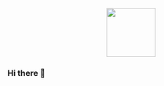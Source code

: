 <div id="header" align="center">
  <img src="https://media.giphy.com/media/I8HijDw5wDESNMyzRv/giphy-downsized-large.gif" width="100"/>
</div>






### Hi there 👋








<!--
**romandviski/romandviski** is a ✨ _special_ ✨ repository because its `README.md` (this file) appears on your GitHub profile.

Here are some ideas to get you started:

- 🔭 I’m currently working on ...
- 🌱 I’m currently learning ...
- 👯 I’m looking to collaborate on ...
- 🤔 I’m looking for help with ...
- 💬 Ask me about ...
- 📫 How to reach me: ...
- 😄 Pronouns: ...
- ⚡ Fun fact: ...
-->
